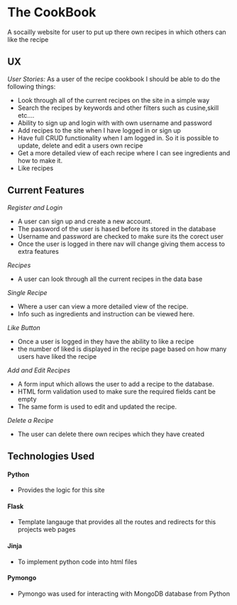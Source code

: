 # The CookBook

A socailly website for user to put up there own recipes in which others can like the recipe 

## UX

*User Stories:*
As a user of the recipe cookbook I should be able to do the following things:
* Look through all of the current recipes on the site in a simple way
* Search the recipes by keywords and other filters such as cusine,skill etc....
* Ability to sign up and login with with own username and password
* Add recipes to the site when I have logged in or sign up  
* Have full CRUD functionality when I am logged in. So it is possible to update, delete and edit a users own recipe
* Get a more detailed view of each recipe where I can see ingredients and how to make it.
* Like recipes

## Current Features
*Register and  Login*
* A user can sign up and create a new account. 
* The password of the user is hased before its stored in the database
* Username and password are checked to make sure its the corect user
* Once the user is logged in there nav will change giving them access to extra features

*Recipes*
* A user can look through all the current recipes in the data base

*Single Recipe*
* Where a user can view a more detailed view of the recipe.
* Info such as ingredients and instruction can be viewed here.

*Like Button*
* Once a user is logged in they have the ability to like a recipe
* the number of liked is displayed in the recipe page based on how many users have liked the recipe

*Add and Edit Recipes*
* A form input which allows the user to add a recipe to the database.
* HTML form validation used to make sure the required fields cant be empty
* The same form is used to edit and updated the recipe.

*Delete a Recipe*
* The user can delete there own recipes which they have created 


## Technologies Used

#### Python
* Provides the logic for this site


#### Flask
* Template langauge that provides all the routes and redirects for this projects web pages

#### Jinja
* To implement python code into html files

#### Pymongo
* Pymongo was used for interacting with MongoDB database from Python


